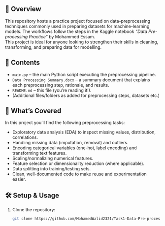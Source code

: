 ## 🚀 Overview  
This repository hosts a practice project focused on data-preprocessing techniques commonly used in preparing datasets for machine-learning models. The workflows follow the steps in the Kaggle notebook _“Data Pre-processing Practice”_ by Mohammed Essam.  
This project is ideal for anyone looking to strengthen their skills in cleaning, transforming, and preparing data for modelling.

## 📂 Contents  
- `main.py` – the main Python script executing the preprocessing pipeline.  
- `Data Processing Summary.docx` – a summary document that explains each preprocessing step, rationale, and results.  
- `README.md` – this file (you’re reading it!).  
- (Additional files/folders as added for preprocessing steps, datasets etc.)

## 🧪 What’s Covered  
In this project you’ll find the following preprocessing tasks:  
- Exploratory data analysis (EDA) to inspect missing values, distribution, correlations.  
- Handling missing data (imputation, removal) and outliers.  
- Encoding categorical variables (one-hot, label encoding) and transforming text features.  
- Scaling/normalizing numerical features.  
- Feature selection or dimensionality reduction (where applicable).  
- Data splitting into training/testing sets.  
- Clean, well-documented code to make reuse and experimentation easier.

## 🛠 Setup & Usage  
1. Clone the repository:  
   ```bash
   git clone https://github.com/MohamedWalid2321/Task1-Data-Pre-processing-practice.git